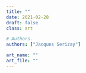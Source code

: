 ```yaml
---
title: ""
date: 2021-02-28
draft: false
class: art 

# Authors. 
authors: ["Jacques Serizay"]

art_name: ""
art_file: ""
---
```


